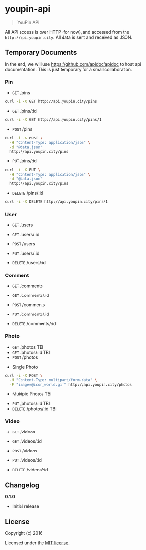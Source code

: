 # youpin-api

> YouPin API

All API access is over HTTP (for now), and accessed from the `http://api.youpin.city`. All data is sent and received as JSON.

## Temporary Documents
In the end, we will use https://github.com/apidoc/apidoc to host api documentation.
This is just temporary for a small collaboration.

### Pin
* `GET` /pins
```bash
curl -i -X GET http://api.youpin.city/pins
```

* `GET` /pins/:id
```bash
curl -i -X GET http://api.youpin.city/pins/1
```

* `POST` /pins
```bash
curl -i -X POST \
  -H "Content-Type: application/json" \
  -d "@data.json"
  http://api.youpin.city/pins
```

* `PUT` /pins/:id
```bash
curl -i -X PUT \
  -H "Content-Type: application/json" \
  -d "@data.json"
  http://api.youpin.city/pins
```

* `DELETE` /pins/:id
```bash
curl -i -X DELETE http://api.youpin.city/pins/1
```

### User
* `GET` /users

* `GET` /users/:id

* `POST` /users

* `PUT` /users/:id

* `DELETE` /users/:id

### Comment
* `GET` /comments

* `GET` /comments/:id

* `POST` /comments

* `PUT` /comments/:id

* `DELETE` /comments/:id

### Photo
* `GET` /photos
TBI
* `GET` /photos/:id
TBI
* `POST` /photos
- Single Photo
```bash
curl -i -X POST \
  -H "Content-Type: multipart/form-data" \
  -F "image=@icon_world.gif" http://api.youpin.city/photos
```
- Multiple Photos
TBI

* `PUT` /photos/:id
TBI
* `DELETE` /photos/:id
TBI

### Video
* `GET` /videos

* `GET` /videos/:id

* `POST` /videos

* `PUT` /videos/:id

* `DELETE` /videos/:id

## Changelog

__0.1.0__

- Initial release

## License

Copyright (c) 2016

Licensed under the [MIT license](LICENSE).
